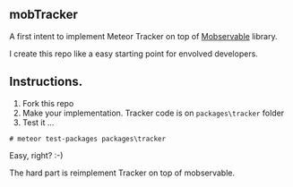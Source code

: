 ## mobTracker

A first intent to implement Meteor Tracker on top of [Mobservable](https://github.com/mweststrate/mobservable) library.

I create this repo like a easy starting point for envolved developers.

## Instructions.

1. Fork this repo
2. Make your implementation. Tracker code is on `packages\tracker` folder
3. Test it ...
```
# meteor test-packages packages\tracker
```

Easy, right? :-)

The hard part is reimplement Tracker on top of mobservable.
